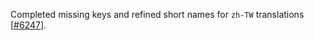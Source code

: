 Completed missing keys and refined short names for `zh-TW` translations [[#6247](https://github.com/plotly/plotly.js/pull/6247)].
